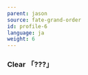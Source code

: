 ```yaml
---
parent: jason
source: fate-grand-order
id: profile-6
language: ja
weight: 6
---
```


### Clear 「???」
